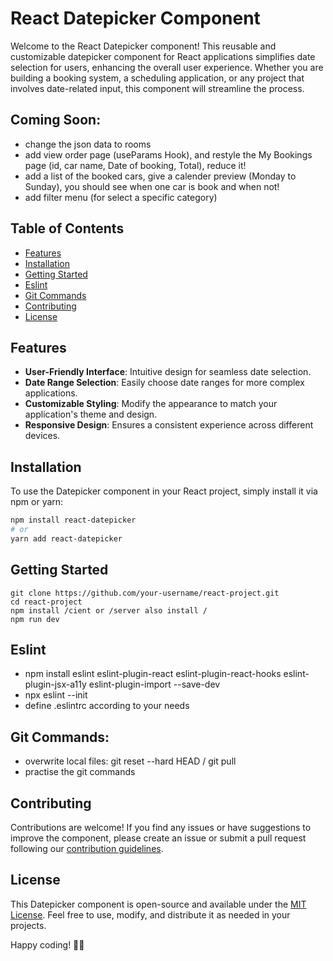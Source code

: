 # React Datepicker Component

Welcome to the React Datepicker component! This reusable and customizable datepicker component for React applications simplifies date selection for users, enhancing the overall user experience. Whether you are building a booking system, a scheduling application, or any project that involves date-related input, this component will streamline the process.

## Coming Soon:
- change the json data to rooms
- add view order page (useParams Hook), and restyle the My Bookings page (id, car name, Date of booking, Total), reduce it!
- add a list of the booked cars, give a calender preview (Monday to Sunday), you should see when one car is book and when not!
- add filter menu (for select a specific category)

## Table of Contents
- [Features](##features)
- [Installation](##installation)
- [Getting Started](##getting-Started)
- [Eslint](##eslint)
- [Git Commands](##git-commands)
- [Contributing](##contributing)
- [License](##license)

## Features

- **User-Friendly Interface**: Intuitive design for seamless date selection.
- **Date Range Selection**: Easily choose date ranges for more complex applications.
- **Customizable Styling**: Modify the appearance to match your application's theme and design.
- **Responsive Design**: Ensures a consistent experience across different devices.

## Installation

To use the Datepicker component in your React project, simply install it via npm or yarn:

```bash
npm install react-datepicker
# or
yarn add react-datepicker
```

## Getting Started

```
git clone https://github.com/your-username/react-project.git
cd react-project
npm install /cient or /server also install /
npm run dev
```

## Eslint 
- npm install eslint eslint-plugin-react eslint-plugin-react-hooks eslint-plugin-jsx-a11y eslint-plugin-import --save-dev
- npx eslint --init
- define .eslintrc according to your needs

## Git Commands:
- overwrite local files: git reset --hard HEAD / git pull
- practise the git commands 

## Contributing

Contributions are welcome! If you find any issues or have suggestions to improve the component, please create an issue or submit a pull request following our [contribution guidelines](CONTRIBUTING.md).

## License

This Datepicker component is open-source and available under the [MIT License](LICENSE). Feel free to use, modify, and distribute it as needed in your projects.

Happy coding! 📅✨
